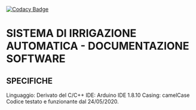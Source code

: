 [![Codacy Badge](https://app.codacy.com/project/badge/Grade/0a0b84ef88354e03a06da3b420fefaa9)](https://www.codacy.com/manual/manuelgazza/sistemaIrrigazioneTPS?utm_source=github.com&amp;utm_medium=referral&amp;utm_content=manuelgazza/sistemaIrrigazioneTPS&amp;utm_campaign=Badge_Grade)
# SISTEMA DI IRRIGAZIONE AUTOMATICA - DOCUMENTAZIONE SOFTWARE
## SPECIFICHE
Linguaggio: Derivato del C/C++
IDE: Arduino IDE 1.8.10
Casing: camelCase
Codice testato e funzionante dal 24/05/2020.
